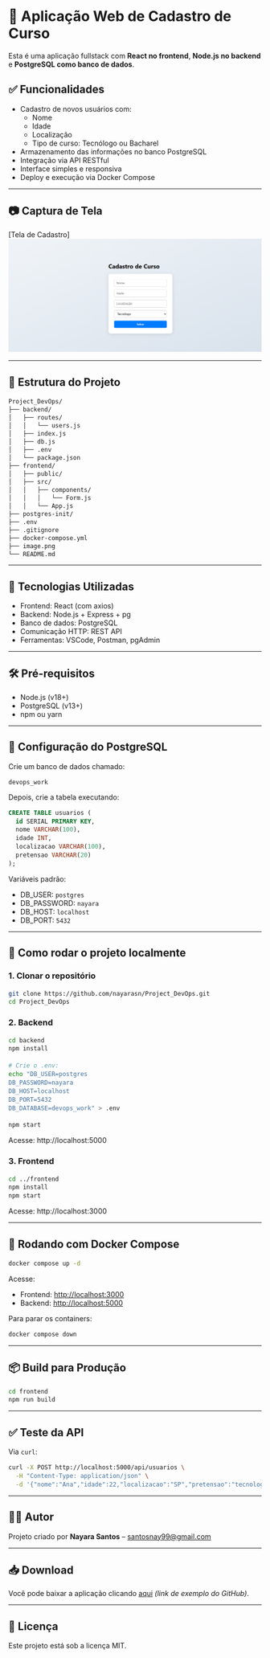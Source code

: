 # 📝 Aplicação Web de Cadastro de Curso

Esta é uma aplicação fullstack com **React no frontend**, **Node.js no backend** e **PostgreSQL como banco de dados**.

## ✅ Funcionalidades

- Cadastro de novos usuários com:
  - Nome
  - Idade
  - Localização
  - Tipo de curso: Tecnólogo ou Bacharel
- Armazenamento das informações no banco PostgreSQL
- Integração via API RESTful
- Interface simples e responsiva
- Deploy e execução via Docker Compose

---

## 📷 Captura de Tela

[Tela de Cadastro]![alt text](image.png)

---

## 📁 Estrutura do Projeto

```
Project_DevOps/
├── backend/
│   ├── routes/
│   │   └── users.js
│   ├── index.js
│   ├── db.js
│   ├── .env
│   └── package.json
├── frontend/
│   ├── public/
│   ├── src/
│   │   ├── components/
│   │   │   └── Form.js
│   │   └── App.js
├── postgres-init/
├── .env
├── .gitignore
├── docker-compose.yml
├── image.png
└── README.md
```

---

## 🚀 Tecnologias Utilizadas

- Frontend: React (com axios)
- Backend: Node.js + Express + pg
- Banco de dados: PostgreSQL
- Comunicação HTTP: REST API
- Ferramentas: VSCode, Postman, pgAdmin

---

## 🛠️ Pré-requisitos

- Node.js (v18+)
- PostgreSQL (v13+)
- npm ou yarn

---

## 🐘 Configuração do PostgreSQL

Crie um banco de dados chamado:

```
devops_work
```

Depois, crie a tabela executando:

```sql
CREATE TABLE usuarios (
  id SERIAL PRIMARY KEY,
  nome VARCHAR(100),
  idade INT,
  localizacao VARCHAR(100),
  pretensao VARCHAR(20)
);
```

Variáveis padrão:

- DB_USER: `postgres`
- DB_PASSWORD: `nayara`
- DB_HOST: `localhost`
- DB_PORT: `5432`

---

## 🔧 Como rodar o projeto localmente

### 1. Clonar o repositório

```bash
git clone https://github.com/nayarasn/Project_DevOps.git
cd Project_DevOps
```

### 2. Backend

```bash
cd backend
npm install

# Crie o .env:
echo "DB_USER=postgres
DB_PASSWORD=nayara
DB_HOST=localhost
DB_PORT=5432
DB_DATABASE=devops_work" > .env

npm start
```

Acesse: http://localhost:5000

### 3. Frontend

```bash
cd ../frontend
npm install
npm start
```

Acesse: http://localhost:3000

---

## 🐳 Rodando com Docker Compose

```bash
docker compose up -d
```

Acesse:
- Frontend: [http://localhost:3000](http://localhost:3000)
- Backend: [http://localhost:5000](http://localhost:5000)

Para parar os containers:

```bash
docker compose down
```

---

## 📦 Build para Produção

```bash
cd frontend
npm run build
```

---

## ✅ Teste da API

Via `curl`:

```bash
curl -X POST http://localhost:5000/api/usuarios \
  -H "Content-Type: application/json" \
  -d '{"nome":"Ana","idade":22,"localizacao":"SP","pretensao":"tecnologo"}'
```

---

## 👩‍💻 Autor

Projeto criado por **Nayara Santos** – [santosnay99@gmail.com](mailto:santosnay99@gmail.com)

---

## 📥 Download

Você pode baixar a aplicação clicando [aqui](https://github.com/nayarasn/Project_DevOps/archive/refs/heads/main.zip) *(link de exemplo do GitHub)*.

---

## 📝 Licença

Este projeto está sob a licença MIT.
